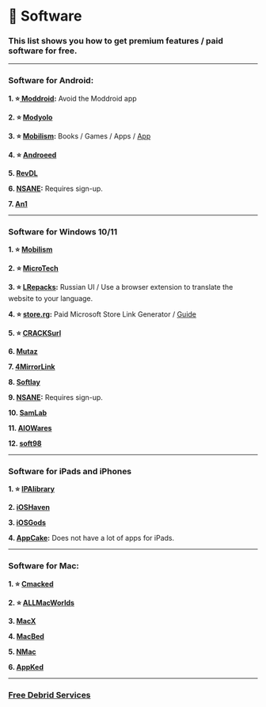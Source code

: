 # 💾 Software
### This list shows you how to get premium features / paid software for free.

***


### Software for Android:

**1. ⭐[ Moddroid](https://www.moddroid.co):** Avoid the Moddroid app

**2. ⭐ [Modyolo](https://modyolo.com)**

**3. ⭐ [Mobilism](https://forum.mobilism.org/viewforum.php?f=398):** Books / Games / Apps / [App](https://forum.mobilism.org/app/)

**4. ⭐ [Androeed](https://androeed.store/)**

**5. [RevDL](https://revdl.com)**

**6. [NSANE](https://nsaneforums.com/):** Requires sign-up.

**7. [An1](https://an1.com/)**


***

### Software for Windows 10/11


**1. ⭐ [Mobilism](https://forum.mobilism.org/index.php)**


**2. ⭐ [MicroTech ](https://programs.themicrotech.net/)**


**3. ⭐ [LRepacks](https://lrepacks.net):**  Russian UI / Use a browser extension to translate the website to your language.

**4. ⭐ [store.rg](https://store.rg-adguard.net/):** Paid Microsoft Store Link Generator / [Guide](https://rentry.co/paidAppsMsStore)

**5. ⭐ [CRACKSurl](https://cracksurl.com/)**


**6. [Mutaz](https://www.mutaz.pro)**


**7. [4MirrorLink](https://4mirrorlink.com/)**


**8. [Softlay](https://www.softlay.com/downloads/)**


**9. [NSANE](https://nsaneforums.com/):** Requires sign-up.


**10. [SamLab](https://samlab.ws/)**

**11. [AIOWares](https://www.aiowares.com/)**

**12. [soft98](https://soft98.ir/)**



***

### Software for iPads and iPhones 

**1. ⭐ [IPAlibrary](https://www.ipalibrary.me)**


**2. [iOSHaven](https://ioshaven.com/apps)**


**3. [iOSGods](https://app.iosgods.com/)**


**4. [AppCake](https://www.iphonecake.com/):** Does not have a lot of apps for iPads.

***

### Software for Mac:

**1. ⭐ [Cmacked](https://cmacked.com/)**

**2. ⭐ [ALLMacWorlds](https://allmacworlds.com/)**

**3. [MacX](https://macx.ws/)**

**4. [MacBed](https://www.macbed.com/)**

**5. [NMac](https://nmac.to/now/)**

**6. [AppKed](https://www.macbed.com/)**

***

### [Free Debrid Services](https://mediasavvy.pages.dev/Wiki/Tools#free-download-services)




